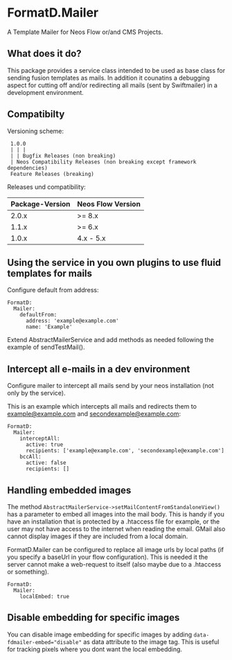 
# FormatD.Mailer

A Template Mailer for Neos Flow or/and CMS Projects.


## What does it do?

This package provides a service class intended to be used as base class for sending fusion templates as mails.
In addition it counatins a debugging aspect for cutting off and/or redirecting all mails (sent by Swiftmailer) in a development environment.


## Compatibilty

Versioning scheme:

     1.0.0 
     | | |
     | | Bugfix Releases (non breaking)
     | Neos Compatibility Releases (non breaking except framework dependencies)
     Feature Releases (breaking)

Releases und compatibility:

| Package-Version | Neos Flow Version      |
|-----------------|------------------------|
| 2.0.x           | >= 8.x                 |
| 1.1.x           | >= 6.x                 |
| 1.0.x           | 4.x - 5.x              |


## Using the service in you own plugins to use fluid templates for mails

Configure default from address:

```
FormatD:
  Mailer:
    defaultFrom:
      address: 'example@example.com'
      name: 'Example'
```

Extend AbstractMailerService and add methods as needed following the example of sendTestMail().


## Intercept all e-mails in a dev environment

Configure mailer to intercept all mails send by your neos installation (not only by the service).

This is an example which intercepts all mails and redirects them to example@example.com and secondexample@example.com:
```
FormatD:
  Mailer:
    interceptAll:
      active: true
      recipients: ['example@example.com', 'secondexample@example.com']
    bccAll:
      active: false
      recipients: []
```


## Handling embedded images

The method `AbstractMailerService->setMailContentFromStandaloneView()` has a parameter to embed all images into the mail body.
This is handy if you have an installation that is protected by a .htaccess file for example, or the user may not have access to the internet when reading the email. GMail also cannot display images if they are included from a local domain.

FormatD.Mailer can be configured to replace all image urls by local paths (if you specify a baseUrl in your flow configuration).
This is needed it the server cannot make a web-request to itself (also maybe due to a .htaccess or something).

```
FormatD:
  Mailer:
    localEmbed: true
```

## Disable embedding for specific images

You can disable image embedding for specific images by adding `data-fdmailer-embed="disable"` as data attribute to the image tag. 
This is useful for tracking pixels where you dont want the local embedding.